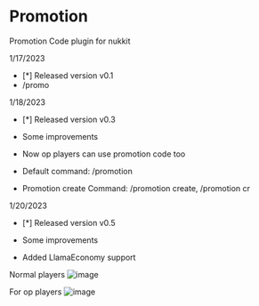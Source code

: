 # Promotion
Promotion Code plugin for nukkit

1/17/2023
- [*] Released version v0.1
-  /promo

1/18/2023
- [*] Released version v0.3

-  Some improvements
-  Now op players can use promotion code too
-  Default command: /promotion
-  Promotion create Command: /promotion create, /promotion cr

1/20/2023
- [*] Released version v0.5

-  Some improvements
-  Added LlamaEconomy support


Normal players
![image](https://user-images.githubusercontent.com/63880117/212999912-0c041b59-16fb-4138-98dd-90b9b865057c.png)



For op players
![image](https://user-images.githubusercontent.com/63880117/212999994-d0a8c258-380b-4115-8f47-864567ccd037.png)
